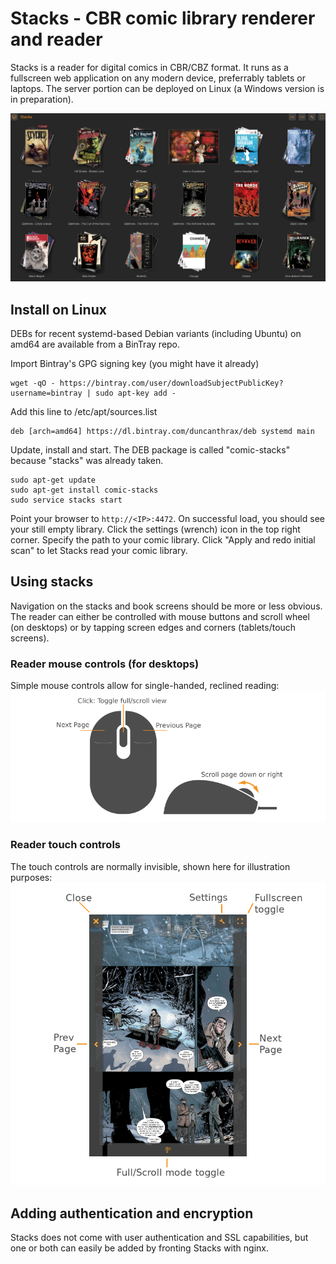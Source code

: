 # Stacks - CBR comic library renderer and reader
Stacks is a reader for digital comics in CBR/CBZ format. It runs as a fullscreen web application on any modern device, preferrably tablets or laptops. The server portion can be deployed on Linux (a Windows version is in preparation).

![](doc/screenshot-1.png)

## Install on Linux
DEBs for recent systemd-based Debian variants (including Ubuntu) on amd64 are available from a BinTray repo.

Import Bintray's GPG signing key (you might have it already)
```
wget -qO - https://bintray.com/user/downloadSubjectPublicKey?username=bintray | sudo apt-key add -
```

Add this line to /etc/apt/sources.list
```
deb [arch=amd64] https://dl.bintray.com/duncanthrax/deb systemd main
```

Update, install and start. The DEB package is called "comic-stacks" because "stacks" was already taken.
```
sudo apt-get update
sudo apt-get install comic-stacks
sudo service stacks start
```

Point your browser to ```http://<IP>:4472```. On successful load, you should see your still empty library. Click the settings (wrench) icon in the top right corner. Specify the path to your comic library. Click "Apply and redo initial scan" to let Stacks read your comic library.

## Using stacks
Navigation on the stacks and book screens should be more or less obvious. The reader can either be controlled with mouse buttons and scroll wheel (on desktops) or by tapping screen edges and corners (tablets/touch screens).

### Reader mouse controls (for desktops)
Simple mouse controls allow for single-handed, reclined reading:
![](doc/mouse.png)

### Reader touch controls
The touch controls are normally invisible, shown here for illustration purposes:
![](doc/touch.png)

## Adding authentication and encryption
Stacks does not come with user authentication and SSL capabilities, but one or both can easily be added by fronting Stacks with nginx.
